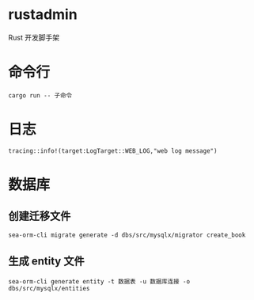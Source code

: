 # rustadmin
Rust 开发脚手架

# 命令行
`cargo run -- 子命令`

# 日志
`tracing::info!(target:LogTarget::WEB_LOG,"web log message")`

# 数据库
## 创建迁移文件
`sea-orm-cli migrate generate -d dbs/src/mysqlx/migrator create_book
`
## 生成 entity 文件
`sea-orm-cli generate entity -t 数据表 -u 数据库连接 -o dbs/src/mysqlx/entities`